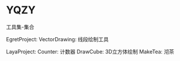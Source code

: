 # YQZY
工具集-集合

EgretProject:
	VectorDrawing:	线段绘制工具
	
LayaProject:
	Counter:		计数器
	DrawCube:		3D立方体绘制
	MakeTea:		沏茶
